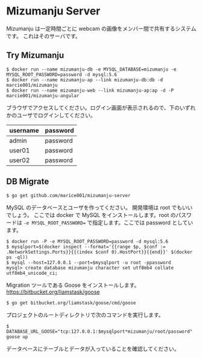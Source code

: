 # Mizumanju Server

Mizumanju は一定時間ごとに webcam の画像をメンバー間で共有するシステムです。
これはそのサーバです。

## Try Mizumanju

    $ docker run --name mizumanju-db -e MYSQL_DATABASE=mizumanju -e MYSQL_ROOT_PASSWORD=password -d mysql:5.6
    $ docker run --name mizumanju-ap --link mizumanju-db:db -d marcie001/mizumanju
    $ docker run --name mizumanju-web --link mizumanju-ap:ap -d -P marcie001/mizumanju-angular

ブラウザでアクセスしてください。ログイン画面が表示されるので、下のいずれかのユーザでログインしてください。

| username | password |
| -------- | -------- |
| admin    | password |
| user01   | password |
| user02   | password |

## DB Migrate

    $ go get github.com/marice001/mizumanju-server

MySQL のデータベースとユーザを作ってください。
開発環境は root でもいいでしょう。
ここでは docker で MySQL をインストールします。root のパスワードは `-e MYSQL_ROOT_PASSWORD=` で指定します。ここでは password としています。

    $ docker run -P -e MYSQL_ROOT_PASSWORD=password -d mysql:5.6
    $ mysqlport=$(docker inspect --format='{{range $p, $conf := .NetworkSettings.Ports}}{{(index $conf 0).HostPort}}{{end}}' $(docker ps -ql))
    $ mysql --host=127.0.0.1 --port=$mysqlport -u root -ppassword
    mysql> create database mizumanju character set utf8mb4 collate utf8mb4_unicode_ci;

Migration ツールである Goose をインストールします。
https://bitbucket.org/liamstask/goose

    $ go get bitbucket.org/liamstask/goose/cmd/goose

プロジェクトのルートディレクトリで次のコマンドを実行します。

    $ DATABASE_URL_GOOSE="tcp:127.0.0.1:$mysqlport*mizumanju/root/password" goose up

データベースにテーブルとデータが入っていることを確認してください。
